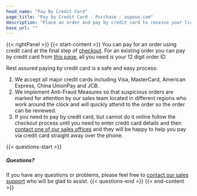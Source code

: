 ```yaml
---
head_name: "Pay By Credit Card"
page_title: "Pay by Credit Card - Purchase - aspose.com"
description: "Place an order and pay by credit card to receive your license file within minutes."
base_url: ""
---
```

{{< rightPanel >}}
{{< start-content >}}
You can pay for an order using credit card at the final step of [checkout](https://purchase.aspose.com/buy). For an existing order you can pay by credit card from [this page](https://purchase.aspose.com/orders), all you need is your 12 digit order ID.

Rest assured paying by credit card is a safe and easy process:

1. We accept all major credit cards including Visa, MasterCard, American Express, China UnionPay and JCB.
2. We implement Anti-Fraud Measures so that suspicious orders are marked for attention by our sales team located in different regions who work around the clock and will quickly attend to the order so the order can be reviewed.
3. If you need to pay by credit card, but cannot do it online follow the checkout process until you need to enter credit card details and then [contact one of our sales offices](https://about.aspose.com/contact/) and they will be happy to help you pay via credit card straight away over the phone.

{{< questions-start >}}
##### Questions?
If you have any questions or problems, please feel free to [contact our sales support](https://about.aspose.com/contact/) who will be glad to assist.
{{< questions-end >}}
{{< end-content >}}
